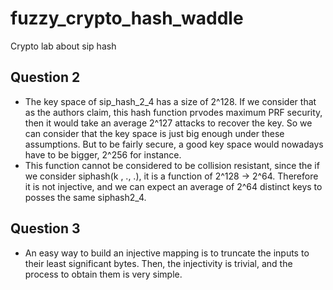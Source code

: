 # fuzzy_crypto_hash_waddle
Crypto lab about sip hash

## Question 2
 + The key space of sip_hash_2_4 has a size of 2^128. If we consider that as the authors claim, this hash function prvodes maximum PRF security, then it would take an average 2^127 attacks to recover the key. So we can consider that the key space is just big enough under these assumptions. But to be fairly secure, a good key space would nowadays have to be bigger, 2^256 for instance.
 + This function cannot be considered to be collision resistant, since the if we consider siphash(k , ., .), it is a function of 2^128 -> 2^64. Therefore it is not injective, and we can expect an average of 2^64 distinct keys to posses the same siphash2_4.

## Question 3
 + An easy way to build an injective mapping is to truncate the inputs to their  least significant bytes. Then, the injectivity is trivial, and the process to obtain them is very simple.